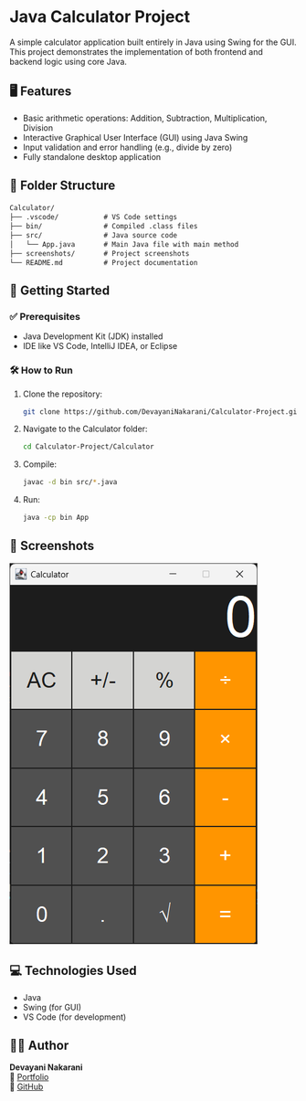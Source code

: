 # Java Calculator Project

A simple calculator application built entirely in Java using Swing for the GUI. This project demonstrates the implementation of both frontend and backend logic using core Java.

## 🖥️ Features

- Basic arithmetic operations: Addition, Subtraction, Multiplication, Division  
- Interactive Graphical User Interface (GUI) using Java Swing  
- Input validation and error handling (e.g., divide by zero)  
- Fully standalone desktop application

## 📁 Folder Structure

```
Calculator/
├── .vscode/           # VS Code settings
├── bin/               # Compiled .class files
├── src/               # Java source code
│   └── App.java       # Main Java file with main method
├── screenshots/       # Project screenshots
└── README.md          # Project documentation
```

## 🚀 Getting Started

### ✅ Prerequisites

- Java Development Kit (JDK) installed  
- IDE like VS Code, IntelliJ IDEA, or Eclipse

### 🛠️ How to Run

1. Clone the repository:
   ```bash
   git clone https://github.com/DevayaniNakarani/Calculator-Project.git
   ```

2. Navigate to the Calculator folder:
   ```bash
   cd Calculator-Project/Calculator
   ```

3. Compile:
   ```bash
   javac -d bin src/*.java
   ```

4. Run:
   ```bash
   java -cp bin App
   ```

## 📸 Screenshots

![Calculator GUI](screenshots/calculator-screenshot.png)

## 💻 Technologies Used

- Java  
- Swing (for GUI)  
- VS Code (for development)

## 👩‍💻 Author

**Devayani Nakarani**  
🔗 [Portfolio](https://devayani-portfolio.netlify.app)  
🐙 [GitHub](https://github.com/DevayaniNakarani)
